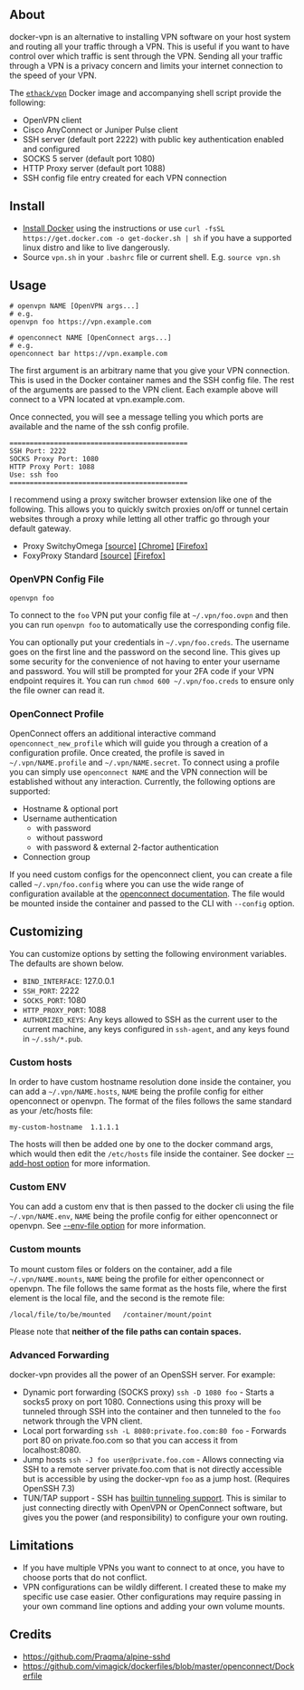 ## About

docker-vpn is an alternative to installing VPN software on your host system and routing all your traffic through a VPN. This is useful if you want to have control over which traffic is sent through the VPN. Sending all your traffic through a VPN is a privacy concern and limits your internet connection to the speed of your VPN.

The [`ethack/vpn`](https://hub.docker.com/r/ethack/vpn) Docker image and accompanying shell script provide the following:
- OpenVPN client
- Cisco AnyConnect or Juniper Pulse client
- SSH server (default port 2222) with public key authentication enabled and configured
- SOCKS 5 server (default port 1080)
- HTTP Proxy server (default port 1088)
- SSH config file entry created for each VPN connection

## Install

- [Install Docker](https://docs.docker.com/install/) using the instructions or use `curl -fsSL https://get.docker.com -o get-docker.sh | sh` if you have a supported linux distro and like to live dangerously.
- Source `vpn.sh` in your `.bashrc` file or current shell. E.g. `source vpn.sh`

## Usage

```
# openvpn NAME [OpenVPN args...]
# e.g.
openvpn foo https://vpn.example.com

# openconnect NAME [OpenConnect args...]
# e.g.
openconnect bar https://vpn.example.com
```

The first argument is an arbitrary name that you give your VPN connection. This is used in the Docker container names and the SSH config file. The rest of the arguments are passed to the VPN client. Each example above will connect to a VPN located at vpn.example.com.

Once connected, you will see a message telling you which ports are available and the name of the ssh config profile.

```
============================================
SSH Port: 2222
SOCKS Proxy Port: 1080
HTTP Proxy Port: 1088
Use: ssh foo
============================================
```

I recommend using a proxy switcher browser extension like one of the following. This allows you to quickly switch proxies on/off or tunnel certain websites through a proxy while letting all other traffic go through your default gateway.
* Proxy SwitchyOmega [[source]](https://github.com/FelisCatus/SwitchyOmega) [[Chrome]](https://chrome.google.com/webstore/detail/proxy-switchyomega/padekgcemlokbadohgkifijomclgjgif) [[Firefox]](https://addons.mozilla.org/en-US/firefox/addon/switchyomega/)
* FoxyProxy Standard [[source]](https://github.com/foxyproxy/firefox-extension) [[Firefox]](https://addons.mozilla.org/en-US/firefox/addon/foxyproxy-standard/)

### OpenVPN Config File

```
openvpn foo
```

To connect to the `foo` VPN put your config file at `~/.vpn/foo.ovpn` and then you can run `openvpn foo` to automatically use the corresponding config file.

You can optionally put your credentials in `~/.vpn/foo.creds`. The username goes on the first line and the password on the second line. This gives up some security for the convenience of not having to enter your username and password. You will still be prompted for your 2FA code if your VPN endpoint requires it. You can run `chmod 600 ~/.vpn/foo.creds` to ensure only the file owner can read it.

### OpenConnect Profile

OpenConnect offers an additional interactive command `openconnect_new_profile` which will guide you through a creation of a configuration profile. Once created, the profile is saved in `~/.vpn/NAME.profile` and `~/.vpn/NAME.secret`. To connect using a profile you can simply use `openconnect NAME` and the VPN connection will be established without any interaction. Currently, the following options are supported:

- Hostname & optional port
- Username authentication
  - with password
  - without password
  - with password & external 2-factor authentication
- Connection group

If you need custom configs for the openconnect client, you can create a file called `~/.vpn/foo.config` where you can 
use the wide range of configuration available at the [openconnect documentation](https://www.infradead.org/openconnect/manual.html).
The file would be mounted inside the container and passed to the CLI with `--config` option.

## Customizing

You can customize options by setting the following environment variables. The defaults are shown below.

* `BIND_INTERFACE`: 127.0.0.1
* `SSH_PORT`: 2222
* `SOCKS_PORT`: 1080
* `HTTP_PROXY_PORT`: 1088
* `AUTHORIZED_KEYS`: Any keys allowed to SSH as the current user to the current machine, any keys configured in `ssh-agent`, and any keys found in `~/.ssh/*.pub`.

### Custom hosts

In order to have custom hostname resolution done inside the container, you can add a `~/.vpn/NAME.hosts`, `NAME` being
the profile config for either openconnect or openvpn. The format of the files follows the same standard as your 
/etc/hosts file:

```
my-custom-hostname  1.1.1.1
```

The hosts will then be added one by one to the docker command args, which would then edit the `/etc/hosts` file inside
the container. See docker [--add-host option](https://docs.docker.com/reference/cli/docker/container/run/#add-host) for
more information.

### Custom ENV

You can add a custom env that is then passed to the docker cli using the file `~/.vpn/NAME.env`, `NAME` being
the profile config for either openconnect or openvpn. See 
[--env-file option](https://docs.docker.com/compose/environment-variables/set-environment-variables/#substitute-with---env-file) 
for more information.

### Custom mounts

To mount custom files or folders on the container, add a file `~/.vpn/NAME.mounts`, `NAME` being the profile for either
openconnect or openvpn. The file follows the same format as the hosts file, where the first element is the local file,
and the second is the remote file:

```
/local/file/to/be/mounted   /container/mount/point
```

Please note that **neither of the file paths can contain spaces.**

### Advanced Forwarding

docker-vpn provides all the power of an OpenSSH server. For example:

* Dynamic port forwarding (SOCKS proxy) `ssh -D 1080 foo` - Starts a socks5 proxy on port 1080. Connections using this proxy will be tunneled through SSH into the container and then tunneled to the `foo` network through the VPN client.
* Local port forwarding `ssh -L 8080:private.foo.com:80 foo` - Forwards port 80 on private.foo.com so that you can access it from localhost:8080.
* Jump hosts `ssh -J foo user@private.foo.com` - Allows connecting via SSH to a remote server private.foo.com that is not directly accessible but is accessible by using the docker-vpn `foo` as a jump host. (Requires OpenSSH 7.3)
* TUN/TAP support - SSH has [builtin tunneling support](https://wiki.archlinux.org/index.php/VPN_over_SSH#OpenSSH's_built_in_tunneling). This is similar to just connecting directly with OpenVPN or OpenConnect software, but gives you the power (and responsibility) to configure your own routing.

## Limitations
- If you have multiple VPNs you want to connect to at once, you have to choose ports that do not conflict.
- VPN configurations can be wildly different. I created these to make my specific use case easier. Other configurations may require passing in your own command line options and adding your own volume mounts.

## Credits
- https://github.com/Praqma/alpine-sshd
- https://github.com/vimagick/dockerfiles/blob/master/openconnect/Dockerfile
